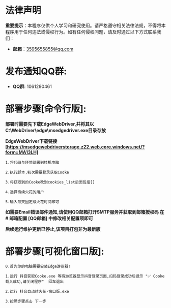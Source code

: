# 法律声明

**重要提示**：本程序仅供个人学习和研究使用。请严格遵守相关法律法规，不得将本程序用于任何违法或侵权行为。如有任何侵权问题，请及时通过以下方式联系我们：
- **邮箱**：3595655855@qq.com

# 发布通知QQ群:
- **QQ群**: 1061290461
# 部署步骤[命令行版]:

**部署时需要先下载EdgeWebDriver,并将其以C:\WebDriver\edge\msedgedriver.exe目录存放**

**EdgeWebDriver下载链接 [https://msedgewebdriverstorage.z22.web.core.windows.net/?form=MA13LH]**

`1.将代码与环境部署到挂机电脑`

`2.执行脚本,初次需要登录获取Cooke`

`3.将获取到的Cooke改到cookies_list后面包括[]`

`4.选择待续火花的用户`

`5.输入每天固定续火花时间即可`

**如需要Email错误邮件通知,请使用QQ邮箱打开SMTP服务并获取到邮箱授权码 在 # 邮箱配置 [QQ邮箱] 中修改相关配置项即可**

**后续运行维护更新已停止,该项目打包非为最新版**

# 部署步骤[可视化窗口版]:

`0.首先你的电脑需要安装Edge游览器!`

`1.运行 抖音获取Cooke.exe 等待游览器显示抖音登录页面,扫码登录成功后提示 "✅ Cooke载入成功,请关闭程序"  回车退出`

`2.运行 抖音自动续火花-窗口版.exe `

`3.按照步骤点击 下一步`

